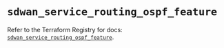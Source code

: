 # `sdwan_service_routing_ospf_feature`

Refer to the Terraform Registry for docs: [`sdwan_service_routing_ospf_feature`](https://registry.terraform.io/providers/ciscodevnet/sdwan/0.8.0/docs/resources/service_routing_ospf_feature).

